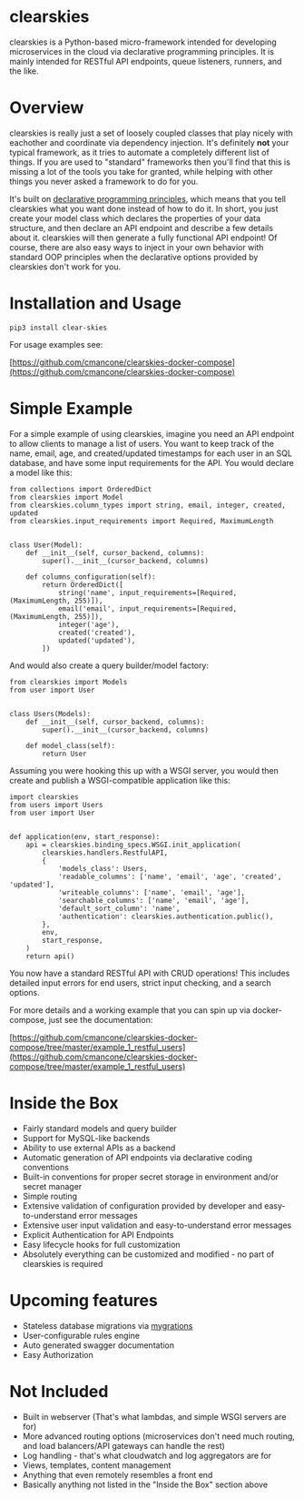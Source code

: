 # clearskies

clearskies is a Python-based micro-framework intended for developing microservices in the cloud via declarative programming principles.  It is mainly intended for RESTful API endpoints, queue listeners, runners, and the like.

# Overview

clearskies is really just a set of loosely coupled classes that play nicely with eachother and coordinate via dependency injection.  It's definitely **not** your typical framework, as it tries to automate a completely different list of things.  If you are used to "standard" frameworks then you'll find that this is missing a lot of the tools you take for granted, while helping with other things you never asked a framework to do for you.

It's built on [declarative programming principles](https://en.wikipedia.org/wiki/Declarative_programming), which means that you tell clearskies what you want done instead of how to do it.  In short, you just create your model class which declares the properties of your data structure, and then declare an API endpoint and describe a few details about it.  clearskies will then generate a fully functional API endpoint!  Of course, there are also easy ways to inject in your own behavior with standard OOP principles when the declarative options provided by clearskies don't work for you.

# Installation and Usage

```
pip3 install clear-skies
```

For usage examples see:

[https://github.com/cmancone/clearskies-docker-compose](https://github.com/cmancone/clearskies-docker-compose)

# Simple Example

For a simple example of using clearskies, imagine you need an API endpoint to allow clients to manage a list of users.  You want to keep track of the name, email, age, and created/updated timestamps for each user in an SQL database, and have some input requirements for the API.  You would declare a model like this:

```
from collections import OrderedDict
from clearskies import Model
from clearskies.column_types import string, email, integer, created, updated
from clearskies.input_requirements import Required, MaximumLength


class User(Model):
    def __init__(self, cursor_backend, columns):
        super().__init__(cursor_backend, columns)

    def columns_configuration(self):
        return OrderedDict([
            string('name', input_requirements=[Required, (MaximumLength, 255)]),
            email('email', input_requirements=[Required, (MaximumLength, 255)]),
            integer('age'),
            created('created'),
            updated('updated'),
        ])
```

And would also create a query builder/model factory:

```
from clearskies import Models
from user import User


class Users(Models):
    def __init__(self, cursor_backend, columns):
        super().__init__(cursor_backend, columns)

    def model_class(self):
        return User
```

Assuming you were hooking this up with a WSGI server, you would then create and publish a WSGI-compatible application like this:

```
import clearskies
from users import Users
from user import User


def application(env, start_response):
    api = clearskies.binding_specs.WSGI.init_application(
        clearskies.handlers.RestfulAPI,
        {
            'models_class': Users,
            'readable_columns': ['name', 'email', 'age', 'created', 'updated'],
            'writeable_columns': ['name', 'email', 'age'],
            'searchable_columns': ['name', 'email', 'age'],
            'default_sort_column': 'name',
            'authentication': clearskies.authentication.public(),
        },
        env,
        start_response,
    )
    return api()
```

You now have a standard RESTful API with CRUD operations!  This includes detailed input errors for end users, strict input checking, and a search options.

For more details and a working example that you can spin up via docker-compose, just see the documentation:

[https://github.com/cmancone/clearskies-docker-compose/tree/master/example_1_restful_users](https://github.com/cmancone/clearskies-docker-compose/tree/master/example_1_restful_users)

# Inside the Box

 - Fairly standard models and query builder
 - Support for MySQL-like backends
 - Ability to use external APIs as a backend
 - Automatic generation of API endpoints via declarative coding conventions
 - Built-in conventions for proper secret storage in environment and/or secret manager
 - Simple routing
 - Extensive validation of configuration provided by developer and easy-to-understand error messages
 - Extensive user input validation and easy-to-understand error messages
 - Explicit Authentication for API Endpoints
 - Easy lifecycle hooks for full customization
 - Absolutely everything can be customized and modified - no part of clearskies is required

# Upcoming features

 - Stateless database migrations via [mygrations](https://github.com/cmancone/mygrations)
 - User-configurable rules engine
 - Auto generated swagger documentation
 - Easy Authorization

# Not Included

 - Built in webserver (That's what lambdas, and simple WSGI servers are for)
 - More advanced routing options (microservices don't need much routing, and load balancers/API gateways can handle the rest)
 - Log handling - that's what cloudwatch and log aggregators are for
 - Views, templates, content management
 - Anything that even remotely resembles a front end
 - Basically anything not listed in the "Inside the Box" section above
